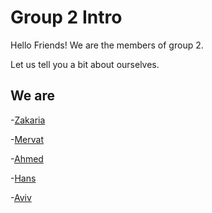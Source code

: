 # Group 2 Intro

Hello Friends! We are the members of group 2.

Let us tell you a bit about ourselves.

## We are

-[Zakaria](https://github.com/lab-antwerp-1/group-2/blob/main/people/Zakaria.md)

-[Mervat](https://github.com/lab-antwerp-1/group-2/blob/main/people/Mervat.md)

-[Ahmed](link2.md)

-[Hans](https://github.com/lab-antwerp-1/group-2/blob/main/people/Hans.md)

-[Aviv](https://github.com/lab-antwerp-1/group-2/blob/feature-intro-readme/people/aviv.md)

